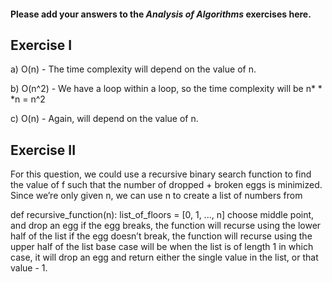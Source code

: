 #### Please add your answers to the ***Analysis of  Algorithms*** exercises here.

## Exercise I

a) O(n) - The time complexity will depend on the value of n.


b) O(n^2) - We have a loop within a loop, so the time complexity will be n* * *n = n^2


c)  O(n) - Again, will depend on the value of n.

## Exercise II

For this question, we could use a recursive binary search function
to find the value of f such that the number of dropped + broken eggs is minimized.
Since we’re only given n, we can use n to create a list of numbers from 

def recursive_function(n):
    list_of_floors = [0, 1, ..., n]
    choose middle point, and drop an egg
    if the egg breaks, the function will recurse using the lower half of the list
    if the egg doesn’t break, the function will recurse using the upper half of the list
    base case will be when the list is of length 1
    in which case, it will drop an egg and return either the single value in the list, or that value - 1.
